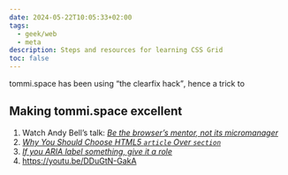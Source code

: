 ```yaml
---
date: 2024-05-22T10:05:33+02:00
tags:
  - geek/web
  - meta
description: Steps and resources for learning CSS Grid
toc: false
---
```

tommi.space has been using <q>the clearfix hack</q>, hence a trick to

## Making tommi.space excellent

1. Watch Andy Bell’s talk: <cite>[Be the browser’s mentor, not its micromanager](https://youtu.be/5uhIiI9Ld5M)</cite>
1. <cite>[Why You Should Choose HTML5 `article` Over `section`](https://www.smashingmagazine.com/2020/01/html5-article-section/)</cite>
1. <cite>[If you ARIA label something, give it a role](https://www.marcozehe.de/if-you-aria-label-something-give-it-a-role/)</cite>
1. https://youtu.be/DDuGtN-GakA
